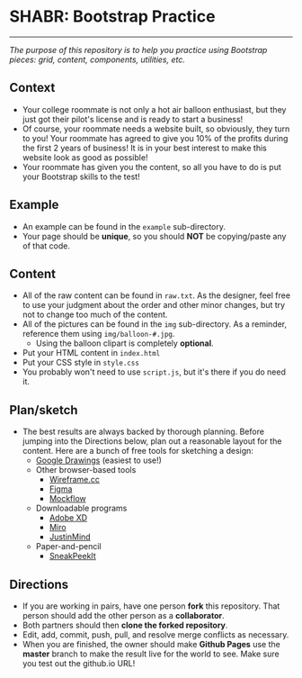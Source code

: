 # SHABR: Bootstrap Practice
---
_The purpose of this repository is to help you practice using Bootstrap pieces: grid, content, components, utilities, etc._

## Context
* Your college roommate is not only a hot air balloon enthusiast, but they just got their pilot's license and is ready to start a business!  
* Of course, your roommate needs a website built, so obviously, they turn to you! Your roommate has agreed to give you 10% of the profits during the first 2 years of business! It is in your best interest to make this website look as good as possible!
* Your roommate has given you the content, so all you have to do is put your Bootstrap skills to the test!

## Example
* An example can be found in the `example` sub-directory.
* Your page should be **unique**, so you should **NOT** be copying/paste any of that code.

## Content
* All of the raw content can be found in `raw.txt`. As the designer, feel free to use your judgment about the order and other minor changes, but try not to change too much of the content.
* All of the pictures can be found in the `img` sub-directory. As a reminder, reference them using `img/balloon-#.jpg`.
  * Using the balloon clipart is completely **optional**.
* Put your HTML content in `index.html`
* Put your CSS style in `style.css`
* You probably won't need to use `script.js`, but it's there if you do need it.

## Plan/sketch
* The best results are always backed by thorough planning.  Before jumping into the Directions below, plan out a reasonable layout for the content. Here are a bunch of free tools for sketching a design:
  * [Google Drawings](https://drawings.google.com) (easiest to use!)
  * Other browser-based tools
    * [Wireframe.cc](https://wireframe.cc/)
    * [Figma](https://www.figma.com/wireframe-tool/)
    * [Mockflow](https://www.mockflow.com/)
  * Downloadable programs
    * [Adobe XD](https://www.adobe.com/products/xd.html)
    * [Miro](https://miro.com/apps/)
    * [JustinMind](https://www.justinmind.com/free-wireframing-tool)
  * Paper-and-pencil
    * [SneakPeekIt](https://sneakpeekit.com/)

## Directions
* If you are working in pairs, have one person **fork** this repository.  That person should add the other person as a **collaborator**.
* Both partners should then **clone the forked repository**.
* Edit, add, commit, push, pull, and resolve merge conflicts as necessary.
* When you are finished, the owner should make **Github Pages** use the **master** branch to make the result live for the world to see.  Make sure you test out the github.io URL!
